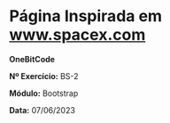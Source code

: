# Página Inspirada em www.spacex.com


__OneBitCode__

__Nº Exercício:__ BS-2

__Módulo:__ Bootstrap

__Data:__ 07/06/2023
